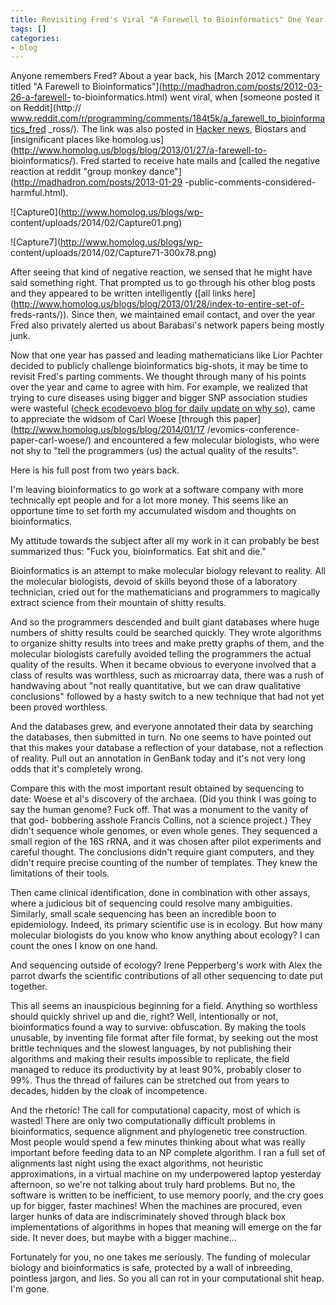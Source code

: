 ```yaml
---
title: Revisiting Fred's Viral "A Farewell to Bioinformatics" One Year Later
tags: []
categories:
- blog
---
```

Anyone remembers Fred? About a year back, his [March 2012 commentary titled "A
Farewell to Bioinformatics"](http://madhadron.com/posts/2012-03-26-a-farewell-
to-bioinformatics.html) went viral, when [someone posted it on Reddit](http://
www.reddit.com/r/programming/comments/184t5k/a_farewell_to_bioinformatics_fred
_ross/). The link was also posted in [Hacker
news](https://news.ycombinator.com/item?id=5123022), Biostars and
[insignificant places like
homolog.us](http://www.homolog.us/blogs/blog/2013/01/27/a-farewell-to-
bioinformatics/). Fred started to receive hate mails and [called the negative
reaction at reddit "group monkey dance"](http://madhadron.com/posts/2013-01-29
-public-comments-considered-harmful.html).
<!--more-->

![Capture0](http://www.homolog.us/blogs/wp-
content/uploads/2014/02/Capture01.png)

![Capture7](http://www.homolog.us/blogs/wp-
content/uploads/2014/02/Capture71-300x78.png)

After seeing that kind of negative reaction, we sensed that he might have said
something right. That prompted us to go through his other blog posts and they
appeared to be written intelligently ([all links
here](http://www.homolog.us/blogs/blog/2013/01/28/index-to-entire-set-of-
freds-rants/)). Since then, we maintained email contact, and over the year
Fred also privately alerted us about Barabasi's network papers being mostly
junk.

Now that one year has passed and leading mathematicians like Lior Pachter
decided to publicly challenge bioinformatics big-shots, it may be time to
revisit Fred's parting comments. We thought through many of his points over
the year and came to agree with him. For example, we realized that trying to
cure diseases using bigger and bigger SNP association studies were wasteful
([check ecodevoevo blog for daily update on why
so](http://ecodevoevo.blogspot.com/)), came to appreciate the widsom of Carl
Woese [through this paper](http://www.homolog.us/blogs/blog/2014/01/17
/evomics-conference-paper-carl-woese/) and encountered a few molecular
biologists, who were not shy to "tell the programmers (us) the actual quality
of the results".

Here is his full post from two years back.

>

I'm leaving bioinformatics to go work at a software company with more
technically ept people and for a lot more money. This seems like an opportune
time to set forth my accumulated wisdom and thoughts on bioinformatics.

My attitude towards the subject after all my work in it can probably be best
summarized thus: "Fuck you, bioinformatics. Eat shit and die."

Bioinformatics is an attempt to make molecular biology relevant to reality.
All the molecular biologists, devoid of skills beyond those of a laboratory
technician, cried out for the mathematicians and programmers to magically
extract science from their mountain of shitty results.

And so the programmers descended and built giant databases where huge numbers
of shitty results could be searched quickly. They wrote algorithms to organize
shitty results into trees and make pretty graphs of them, and the molecular
biologists carefully avoided telling the programmers the actual quality of the
results. When it became obvious to everyone involved that a class of results
was worthless, such as microarray data, there was a rush of handwaving about
"not really quantitative, but we can draw qualitative conclusions" followed by
a hasty switch to a new technique that had not yet been proved worthless.

And the databases grew, and everyone annotated their data by searching the
databases, then submitted in turn. No one seems to have pointed out that this
makes your database a reflection of your database, not a reflection of
reality. Pull out an annotation in GenBank today and it's not very long odds
that it's completely wrong.

Compare this with the most important result obtained by sequencing to date:
Woese et al's discovery of the archaea. (Did you think I was going to say the
human genome? Fuck off. That was a monument to the vanity of that god-
bobbering asshole Francis Collins, not a science project.) They didn't
sequence whole genomes, or even whole genes. They sequenced a small region of
the 16S rRNA, and it was chosen after pilot experiments and careful thought.
The conclusions didn't require giant computers, and they didn't require
precise counting of the number of templates. They knew the limitations of
their tools.

Then came clinical identification, done in combination with other assays,
where a judicious bit of sequencing could resolve many ambiguities. Similarly,
small scale sequencing has been an incredible boon to epidemiology. Indeed,
its primary scientific use is in ecology. But how many molecular biologists do
you know who know anything about ecology? I can count the ones I know on one
hand.

And sequencing outside of ecology? Irene Pepperberg's work with Alex the
parrot dwarfs the scientific contributions of all other sequencing to date put
together.

This all seems an inauspicious beginning for a field. Anything so worthless
should quickly shrivel up and die, right? Well, intentionally or not,
bioinformatics found a way to survive: obfuscation. By making the tools
unusable, by inventing file format after file format, by seeking out the most
brittle techniques and the slowest languages, by not publishing their
algorithms and making their results impossible to replicate, the field managed
to reduce its productivity by at least 90%, probably closer to 99%. Thus the
thread of failures can be stretched out from years to decades, hidden by the
cloak of incompetence.

And the rhetoric! The call for computational capacity, most of which is
wasted! There are only two computationally difficult problems in
bioinformatics, sequence alignment and phylogenetic tree construction. Most
people would spend a few minutes thinking about what was really important
before feeding data to an NP complete algorithm. I ran a full set of
alignments last night using the exact algorithms, not heuristic
approximations, in a virtual machine on my underpowered laptop yesterday
afternoon, so we're not talking about truly hard problems. But no, the
software is written to be inefficient, to use memory poorly, and the cry goes
up for bigger, faster machines! When the machines are procured, even larger
hunks of data are indiscriminately shoved through black box implementations of
algorithms in hopes that meaning will emerge on the far side. It never does,
but maybe with a bigger machine...

Fortunately for you, no one takes me seriously. The funding of molecular
biology and bioinformatics is safe, protected by a wall of inbreeding,
pointless jargon, and lies. So you all can rot in your computational shit
heap. I'm gone.

